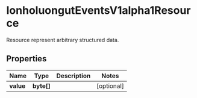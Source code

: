 

# IonholuongutEventsV1alpha1Resource

Resource represent arbitrary structured data.

## Properties

Name | Type | Description | Notes
------------ | ------------- | ------------- | -------------
**value** | **byte[]** |  |  [optional]



